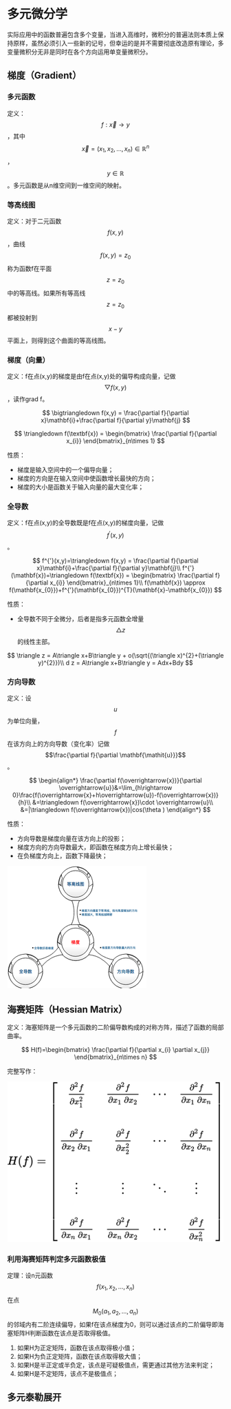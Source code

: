 # 多元微分学
实际应用中的函数普遍包含多个变量，当进入高维时，微积分的普遍法则本质上保持原样，虽然必须引入一些新的记号，但幸运的是并不需要彻底改造原有理论，多变量微积分无非是同时在各个方向运用单变量微积分。

## 梯度（Gradient）

### 多元函数
定义：$$f:\overrightarrow{x}\rightarrow y$$，其中$$\overrightarrow{x}=(x_{1},x_{2},...,x_{n})\in \mathbb{R}^{n}$$，$$y\in \mathbb{R}$$。多元函数是从n维空间到一维空间的映射。

### 等高线图

定义：对于二元函数$$f(x,y)$$，曲线$$f(x,y)=z_{0}$$称为函数f在平面$$z=z_{0}$$中的等高线。如果所有等高线$$z=z_{0}$$都被投射到$$x-y$$平面上，则得到这个曲面的等高线图。

### 梯度（向量）
定义：f在点(x,y)的梯度是由f在点(x,y)处的偏导构成向量，记做$$\bigtriangledown f(x,y)$$，读作grad f。

$$
\bigtriangledown f(x,y) = \frac{\partial f}{\partial x}\mathbf{i}+\frac{\partial f}{\partial y}\mathbf{j}
$$

$$
\triangledown f(\textbf{x}) = \begin{bmatrix}
\frac{\partial f}{\partial x_{i}}
\end{bmatrix}_{n\times 1}
$$

性质：
- 梯度是输入空间中的一个偏导向量；
- 梯度的方向是在输入空间中使函数增长最快的方向；
- 梯度的大小是函数关于输入向量的最大变化率；

### 全导数
定义：f在点(x,y)的全导数既是f在点(x,y)的梯度向量，记做$$f^{'}(x,y)$$。

$$
f^{'}(x,y)=\triangledown  f(x,y) = \frac{\partial f}{\partial x}\mathbf{i}+\frac{\partial f}{\partial y}\mathbf{j}\\
f^{'}(\mathbf{x})=\triangledown f(\textbf{x}) = \begin{bmatrix}
\frac{\partial f}{\partial x_{i}}
\end{bmatrix}_{n\times 1}\\
f(\mathbf{x}) \approx f(\mathbf{x_{0}})+f^{'}(\mathbf{x_{0}})^{T}(\mathbf{x}-\mathbf{x_{0}})
$$

性质：
- 全导数不同于全微分，后者是指多元函数全增量
$$\triangle z$$的线性主部。

$$
\triangle z = A\triangle x+B\triangle y + o(\sqrt{(\triangle x)^{2}+(\triangle y)^{2}})\\
d z = A\triangle x+B\triangle y = Adx+Bdy
$$


### 方向导数
定义：设$$\mathbf{\mathit{u}}$$为单位向量，$$f$$在该方向上的方向导数（变化率）记做$$\frac{\partial f}{\partial \mathbf{\mathit{u}}}$$。

$$
\begin{align*}
\frac{\partial f(\overrightarrow{x})}{\partial \overrightarrow{u}}&=\lim_{h\rightarrow 0}\frac{f(\overrightarrow{x}+h\overrightarrow{u})-f(\overrightarrow{x})}{h}\\
&=\triangledown f(\overrightarrow{x})\cdot \overrightarrow{u}\\
&=|\triangledown f(\overrightarrow{x})|cos(\theta )
\end{align*}
$$

性质：
- 方向导数是梯度向量在该方向上的投影；
- 梯度方向的方向导数最大，即函数在梯度方向上增长最快；
- 在负梯度方向上，函数下降最快；

![](/assets/ds.png)

## 海赛矩阵（Hessian Matrix）
定义：海塞矩阵是一个多元函数的二阶偏导数构成的对称方阵，描述了函数的局部曲率。

$$
H(f)=\begin{bmatrix}
\frac{\partial f}{\partial x_{i} \partial x_{j}}
\end{bmatrix}_{n\times n}
$$

完整写作：

![](/assets/hessian.svg)

### 利用海赛矩阵判定多元函数极值

定理：设n元函数$$f(x_{1},x_{2},...,x_{n})$$在点 $$M_{0}(a_{1},a_{2},...,a_{n})$$的邻域内有二阶连续偏导，如果f在该点梯度为0，则可以通过该点的二阶偏导即海塞矩阵H判断函数在该点是否取得极值。

1. 如果H为正定矩阵，函数在该点取得极小值；
2. 如果H为负正定矩阵，函数在该点取得极大值；
3. 如果H是半正定或半负定，该点是可疑极值点，需更通过其他方法来判定；
4. 如果H是不定矩阵，该点不是极值点；


## 多元泰勒展开




























